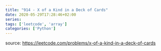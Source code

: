 ```yaml
---
title: "914 - X of a Kind in a Deck of Cards"	
date: 2020-05-29T17:28:46+02:00
series:
tags: ['leetcode', 'array']
categories: ['Python']
---
```


source: https://leetcode.com/problems/x-of-a-kind-in-a-deck-of-cards
